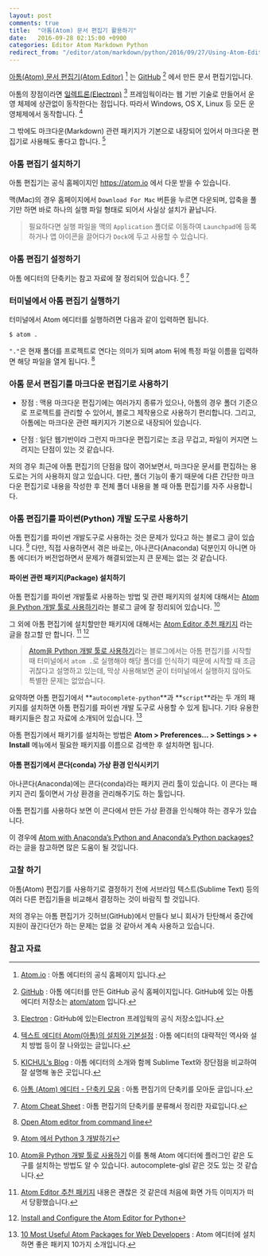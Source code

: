 ```yaml
---
layout: post
comments: true
title:  "아톰(Atom) 문서 편집기 활용하기"
date:   2016-09-28 02:15:00 +0900
categories: Editor Atom Markdown Python
redirect_from: "/editor/atom/markdown/python/2016/09/27/Using-Atom-Editor.html"
---
```


[아톰(Atom) 문서 편집기(Atom Editor)](https://atom.io) [^atom] 는 [GitHub](https://github.com) [^github] 에서 만든 문서 편집기입니다.

아톰의 장점이라면 [일렉트론(Electron)](https://github.com/electron/electron) [^electron] 프레임웍이라는 웹 기반 기술로 만들어서 운영 체제에 상관없이 동작한다는 점입니다. 따라서 Windows, OS X, Linux 등 모든 운영체제에서 동작합니다. [^dovetail]

그 밖에도 마크다운(Markdown) 관련 패키지가 기본으로 내장되어 있어서 마크다운 편집기로 사용해도 좋다고 합니다. [^kichul]

### 아톰 편집기 설치하기

아톰 편집기는 공식 홈페이지인 <https://atom.io> 에서 다운 받을 수 있습니다.

맥(Mac)의 경우 홈페이지에서 `Download For Mac` 버튼을 누르면 다운되며, 압축을 풀기만 하면 바로 하나의 실행 파일 형태로 되어서 사실상 설치가 끝납니다.

> 필요하다면 실행 파일을 맥의 `Application` 폴더로 이동하여 `Launchpad`에 등록하거나 앱 아이콘을 끌어다가 `Dock`에 두고 사용할 수 있습니다.

### 아톰 편집기 설정하기

아톰 에디터의 단축키는 참고 자료에 잘 정리되어 있습니다. [^tistory] [^shortcutfoo-atom-mac]

### 터미널에서 아톰 편집기 실행하기

터미널에서 Atom 에디터를 실행하려면 다음과 같이 입력하면 됩니다.

```sh
$ atom .
```

`"."`은 현재 폴더를 프로젝트로 연다는 의미가 되며 atom 뒤에 특정 파일 이름을 입력하면 해당 파일을 열게 됩니다. [^stackoverflow]

### 아톰 문서 편집기를 마크다운 편집기로 사용하기

* 장점 : 맥용 마크다운 편집기에는 여러가지 종류가 있으나, 아톰의 경우 폴더 기준으로 프로젝트를 관리할 수 있어서, 블로그 제작용으로 사용하기 편리합니다. 그리고, 아톰에는 마크다운 관련 패키지가 기본으로 내장되어 있습니다.

* 단점 : 일단 웹기반이라 그런지 마크다운 편집기로는 조금 무겁고, 파일이 커지면 느려지는 단점이 있는 것 같습니다.

저의 경우 최근에 아톰 편집기의 단점을 많이 겪어보면서, 마크다운 문서를 편집하는 용도로는 거의 사용하지 않고 있습니다. 다만, 폴더 기능이 좋기 때문에 다른 간단한 마크다운 편집기로 내용을 작성한 후 전체 폴더 내용을 볼 때 아톰 편집기를 자주 사용합니다.

### 아톰 편집기를 파이썬(Python) 개발 도구로 사용하기

아톰 편집기를 파이썬 개발도구로 사용하는 것은 문제가 있다고 하는 블로그 글이 있습니다. [^chann] 다만, 직접 사용하면서 겪은 바로는, 아나콘다(Anaconda) 덕분인지 아니면 아톰 에디터가 버전업하면서 문제가 해결되었는지 큰 문제는 없는 것 같습니다.

#### 파이썬 관련 패키지(Package) 설치하기

아톰 편집기를 파이썬 개발툴로 사용하는 방법 및 관련 패키지의 설치에 대해서는 [Atom을 Python 개발 툴로 사용하기](http://reachlab-kr.github.io/python/2016/01/10/Python-Atom-Packages.html)라는 블로그 글에 잘 정리되어 있습니다. [^reachlab-kr]

그 외에 아톰 편집기에 설치할만한 패키지에 대해서는 [Atom Editor 추천 패키지](http://blog.naver.com/PostView.nhn?blogId=jkikss&logNo=220590070604&categoryNo=44&parentCategoryNo=0&viewDate=&currentPage=1&postListTopCurrentPage=1&from=postView) 라는 글을 참고할 만 합니다. [^naver]  [^marinamele]

> [Atom을 Python 개발 툴로 사용하기](http://reachlab-kr.github.io/python/2016/01/10/Python-Atom-Packages.html)라는 블로그에서는 아톰 편집기를 시작할 때 터미널에서 `atom .`로 실행해야 해당 폴더를 인식하기 때문에 시작할 때 조금 귀찮다고 설명하고 있는데, 막상 사용해보면 굳이 터미널에서 실행하지 않아도 특별한 문제는 없었습니다.

요약하면 아톰 편집기에서 **`autocomplete-python`**과 **`script`**라는 두 개의 패키지를 설치하면 아톰 편집기를 파이썬 개발 도구로 사용할 수 있게 됩니다. 기타 유용한 패키지들은 참고 자료에 소개되어 있습니다. [^useful-atom-packages]

아톰 편집기에서 패키기를 설치하는 방법은 **Atom > Preferences... > Settings > + Install** 메뉴에서 필요한 패키지를 이름으로 검색한 후 설치하면 됩니다.

#### 아톰 편집기에서 콘다(conda) 가상 환경 인식시키기

아나콘다(Anaconda)에는 콘다(conda)라는 패키지 관리 툴이 있습니다. 이 콘다는 패키지 관리 툴이면서 가상 환경을 관리해주기도 하는 툴입니다.

아톰 편집기를 사용하다 보면 이 콘다에서 만든 가상 환경을 인식해야 하는 경우가 있습니다.

이 경우에 [Atom with Anaconda’s Python and Anaconda’s Python packages?](https://discuss.atom.io/t/atom-with-anacondas-python-and-anacondas-python-packages/31235) 라는 글을 참고하면 많은 도움이 될 것입니다.

### 고찰 하기

아톰(Atom) 편집기를 사용하기로 결정하기 전에 서브라임 텍스트(Sublime Text) 등의 여러 다른 편집기들을 비교해서 결정하는 것이 바람직 할 것입니다.

저의 경우는 아톰 편집기가 깃허브(GitHub)에서 만들다 보니 회사가 탄탄해서 중간에 지원이 끊긴다던가 하는 문제는 없을 것 같아서 계속 사용하고 있습니다.

### 참고 자료

[^atom]: [Atom.io](https://atom.io) : 아톰 에디터의 공식 홈페이지 입니다.

[^github]: [GitHub](https://github.com) : 아톰 에디터를 만든 GitHub 공식 홈페이지입니다. GitHub에 있는 아톰 에디터 저장소는 [atom/atom](https://github.com/atom/atom) 입니다.

[^electron]: [Electron](https://github.com/electron/electron) : GitHub에 있는Electron 프레임웍의 공식 저장소입니다.

[^dovetail]: [텍스트 에디터 Atom(아톰)의 설치와 기본설정](http://dovetail.tistory.com/62) : 아톰 에디터의 대략적인 역사와 설치 방법 등이 잘 나와있는 글입니다.

[^kichul]: [KICHUL's Blog](http://blog.kichul.co.kr/2015-08-25-Atom%20Editor/) : 아톰 에디터의 소개와 함께 Sublime Text와 장단점을 비교하여 잘 설명해 놓은 곳입니다.

[^stackoverflow]: [Open Atom editor from command line](http://stackoverflow.com/questions/22390709/open-atom-editor-from-command-line)

[^chann]: [Atom 에서 Python 3 개발하기](https://blog.chann.kr/how-to-use-python3-in-atom/)

[^naver]: [Atom Editor 추천 패키지](http://blog.naver.com/PostView.nhn?blogId=jkikss&logNo=220590070604&categoryNo=44&parentCategoryNo=0&viewDate=&currentPage=1&postListTopCurrentPage=1&from=postView) 내용은 괜찮은 것 같은데 처음에 화면 가득 이미지가 떠서 당황했습니다.

[^reachlab-kr]: [Atom을 Python 개발 툴로 사용하기](http://reachlab-kr.github.io/python/2016/01/10/Python-Atom-Packages.html) 이를 통해 Atom 에디터에 플러그인 같은 도구를 설치하는 방법도 알 수 있습니다. autocomplete-glsl 같은 것도 있는 것 같습니다.

[^tistory]: [아톰 (Atom) 에디터 - 단축키 모음](http://ondesk.tistory.com/178) : 아톰 편집기의 단축키를 모아둔 글입니다.

[^marinamele]: [Install and Configure the Atom Editor for Python](http://www.marinamele.com/install-and-configure-atom-editor-for-python)

[^useful-atom-packages]: [10 Most Useful Atom Packages for Web Developers](http://www.hongkiat.com/blog/useful-atom-packages/) : Atom 에디터에 설치하면 좋은 패키지 10가지 소개입니다.

[^atom-with-anacondas]: [Atom with Anaconda’s Python and Anaconda’s Python packages?](https://discuss.atom.io/t/atom-with-anacondas-python-and-anacondas-python-packages/31235) : Atom 에디터가 conda의 가상 환경을 인식 시키도록 하는 방법에 대한 답변이 있는 글입니다.

[^shortcutfoo-atom-mac]: [Atom Cheat Sheet](https://www.shortcutfoo.com/app/dojos/atom-mac/cheatsheet) : 아톰 편집기의 단축키를 분류해서 정리한 자료입니다.
